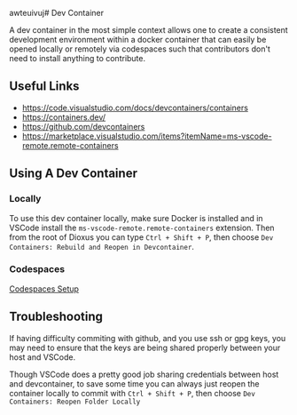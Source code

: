 awteuivuj# Dev Container

A dev container in the most simple context allows one to create a consistent development environment within a docker container that can easily be opened locally or remotely via codespaces such that contributors don't need to install anything to contribute.

## Useful Links

- <https://code.visualstudio.com/docs/devcontainers/containers>
- <https://containers.dev/>
- <https://github.com/devcontainers>
- <https://marketplace.visualstudio.com/items?itemName=ms-vscode-remote.remote-containers>

## Using A Dev Container

### Locally

To use this dev container locally, make sure Docker is installed and in VSCode install the `ms-vscode-remote.remote-containers` extension. Then from the root of Dioxus you can type `Ctrl + Shift + P`, then choose `Dev Containers: Rebuild and Reopen in Devcontainer`.

### Codespaces

[Codespaces Setup](https://docs.github.com/en/codespaces/developing-in-codespaces/creating-a-codespace-for-a-repository#creating-a-codespace-for-a-repository)

## Troubleshooting

If having difficulty commiting with github, and you use ssh or gpg keys, you may need to ensure that the keys are being shared properly between your host and VSCode.

Though VSCode does a pretty good job sharing credentials between host and devcontainer, to save some time you can always just reopen the container locally to commit with `Ctrl + Shift + P`, then choose `Dev Containers: Reopen Folder Locally`
